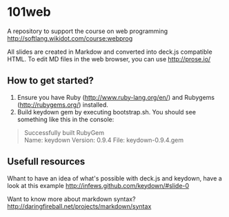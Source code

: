 101web
======

A repository to support the course on web programming http://softlang.wikidot.com/course:webprog

All slides are created in Markdow and converted into deck.js compatible HTML.
To edit MD files in the web browser, you can use http://prose.io/

## How to get started?
1. Ensure you have Ruby (http://www.ruby-lang.org/en/) and Rubygems (http://rubygems.org/) installed.
2. Build keydown gem by executing bootstrap.sh. You should see something like this in the console:
> Successfully built RubyGem   
> Name: keydown 
> Version: 0.9.4 
> File: keydown-0.9.4.gem 	
      
## Usefull resources

Whant to have an idea of what's possible with deck.js and keydown, have a look at this example http://infews.github.com/keydown/#slide-0

Want to know more about markdown syntax? http://daringfireball.net/projects/markdown/syntax

